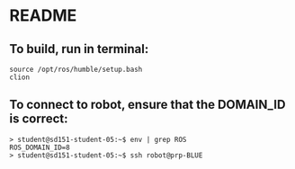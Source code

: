 # README
## To build, run in terminal:
    source /opt/ros/humble/setup.bash
    clion

## To connect to robot, ensure that the DOMAIN_ID is correct:
    > student@sd151-student-05:~$ env | grep ROS
    ROS_DOMAIN_ID=8
    > student@sd151-student-05:~$ ssh robot@prp-BLUE
